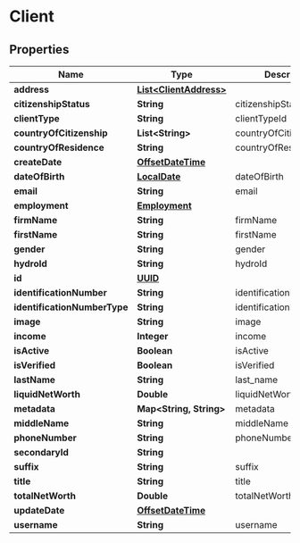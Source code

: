 
# Client

## Properties
Name | Type | Description | Notes
------------ | ------------- | ------------- | -------------
**address** | [**List&lt;ClientAddress&gt;**](ClientAddress.md) |  |  [optional]
**citizenshipStatus** | **String** | citizenshipStatus |  [optional]
**clientType** | **String** | clientTypeId | 
**countryOfCitizenship** | **List&lt;String&gt;** | countryOfCitizenship |  [optional]
**countryOfResidence** | **String** | countryOfResidence |  [optional]
**createDate** | [**OffsetDateTime**](OffsetDateTime.md) |  |  [optional]
**dateOfBirth** | [**LocalDate**](LocalDate.md) | dateOfBirth |  [optional]
**email** | **String** | email |  [optional]
**employment** | [**Employment**](Employment.md) |  |  [optional]
**firmName** | **String** | firmName |  [optional]
**firstName** | **String** | firstName |  [optional]
**gender** | **String** | gender |  [optional]
**hydroId** | **String** | hydroId |  [optional]
**id** | [**UUID**](UUID.md) |  |  [optional]
**identificationNumber** | **String** | identificationNumber |  [optional]
**identificationNumberType** | **String** | identificationNumberType |  [optional]
**image** | **String** | image |  [optional]
**income** | **Integer** | income |  [optional]
**isActive** | **Boolean** | isActive |  [optional]
**isVerified** | **Boolean** | isVerified |  [optional]
**lastName** | **String** | last_name |  [optional]
**liquidNetWorth** | **Double** | liquidNetWorth |  [optional]
**metadata** | **Map&lt;String, String&gt;** | metadata |  [optional]
**middleName** | **String** | middleName |  [optional]
**phoneNumber** | **String** | phoneNumber |  [optional]
**secondaryId** | **String** |  |  [optional]
**suffix** | **String** | suffix |  [optional]
**title** | **String** | title |  [optional]
**totalNetWorth** | **Double** | totalNetWorth |  [optional]
**updateDate** | [**OffsetDateTime**](OffsetDateTime.md) |  |  [optional]
**username** | **String** | username | 



